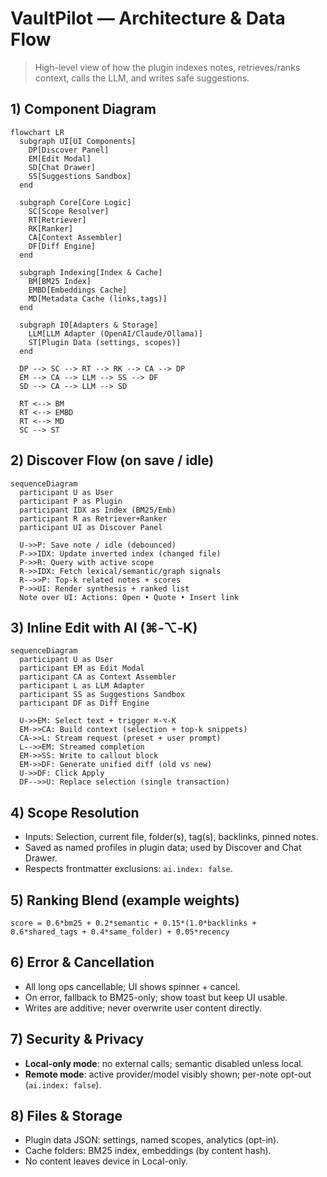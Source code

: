 # VaultPilot — Architecture & Data Flow

> High-level view of how the plugin indexes notes, retrieves/ranks context, calls the LLM, and writes safe suggestions.

## 1) Component Diagram
```mermaid
flowchart LR
  subgraph UI[UI Components]
    DP[Discover Panel]
    EM[Edit Modal]
    SD[Chat Drawer]
    SS[Suggestions Sandbox]
  end

  subgraph Core[Core Logic]
    SC[Scope Resolver]
    RT[Retriever]
    RK[Ranker]
    CA[Context Assembler]
    DF[Diff Engine]
  end

  subgraph Indexing[Index & Cache]
    BM[BM25 Index]
    EMBD[Embeddings Cache]
    MD[Metadata Cache (links,tags)]
  end

  subgraph IO[Adapters & Storage]
    LLM[LLM Adapter (OpenAI/Claude/Ollama)]
    ST[Plugin Data (settings, scopes)]
  end

  DP --> SC --> RT --> RK --> CA --> DP
  EM --> CA --> LLM --> SS --> DF
  SD --> CA --> LLM --> SD

  RT <--> BM
  RT <--> EMBD
  RT <--> MD
  SC --> ST
```

## 2) Discover Flow (on save / idle)
```mermaid
sequenceDiagram
  participant U as User
  participant P as Plugin
  participant IDX as Index (BM25/Emb)
  participant R as Retriever+Ranker
  participant UI as Discover Panel

  U->>P: Save note / idle (debounced)
  P->>IDX: Update inverted index (changed file)
  P->>R: Query with active scope
  R->>IDX: Fetch lexical/semantic/graph signals
  R-->>P: Top-k related notes + scores
  P->>UI: Render synthesis + ranked list
  Note over UI: Actions: Open • Quote • Insert link
```

## 3) Inline Edit with AI (⌘‑⌥‑K)
```mermaid
sequenceDiagram
  participant U as User
  participant EM as Edit Modal
  participant CA as Context Assembler
  participant L as LLM Adapter
  participant SS as Suggestions Sandbox
  participant DF as Diff Engine

  U->>EM: Select text + trigger ⌘‑⌥‑K
  EM->>CA: Build context (selection + top-k snippets)
  CA->>L: Stream request (preset + user prompt)
  L-->>EM: Streamed completion
  EM->>SS: Write to callout block
  EM->>DF: Generate unified diff (old vs new)
  U->>DF: Click Apply
  DF-->>U: Replace selection (single transaction)
```

## 4) Scope Resolution
- Inputs: Selection, current file, folder(s), tag(s), backlinks, pinned notes.
- Saved as named profiles in plugin data; used by Discover and Chat Drawer.
- Respects frontmatter exclusions: `ai.index: false`.

## 5) Ranking Blend (example weights)
```text
score = 0.6*bm25 + 0.2*semantic + 0.15*(1.0*backlinks + 0.6*shared_tags + 0.4*same_folder) + 0.05*recency
```

## 6) Error & Cancellation
- All long ops cancellable; UI shows spinner + cancel.
- On error, fallback to BM25-only; show toast but keep UI usable.
- Writes are additive; never overwrite user content directly.

## 7) Security & Privacy
- **Local-only mode**: no external calls; semantic disabled unless local.
- **Remote mode**: active provider/model visibly shown; per-note opt-out (`ai.index: false`).

## 8) Files & Storage
- Plugin data JSON: settings, named scopes, analytics (opt-in).
- Cache folders: BM25 index, embeddings (by content hash).
- No content leaves device in Local-only.
